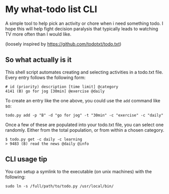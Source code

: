 # My what-todo list CLI

A simple tool to help pick an activity or chore when i need something todo.
I hope this will help fight decision paralysis that typically leads to watching TV more often than I would like.

(loosely inspired by https://github.com/todotxt/todo.txt)

## So what actually is it

This shell script automates creating and selecting activities in a todo.txt file.
Every entry follows the following form:

```
# id (priority) description [time limit] @category
4141 (B) go for jog [30min] @exercise @daily
```

To create an entry like the one above, you could use the `add` command like so:

```
todo.py add -p "B" -d "go for jog" -t "30min" -c "exercise" -c "daily"
```

Once a few of these are populated into your todo.txt file, you can select one randomly. Either from the total population, or from within a chosen category.

```
$ todo.py get -c daily -c learning
> 9483 (B) read the news @daily @info
```

## CLI usage tip

You can setup a symlink to the executable (on unix machines) with the following:

```
sudo ln -s /full/path/to/todo.py /usr/local/bin/
```
